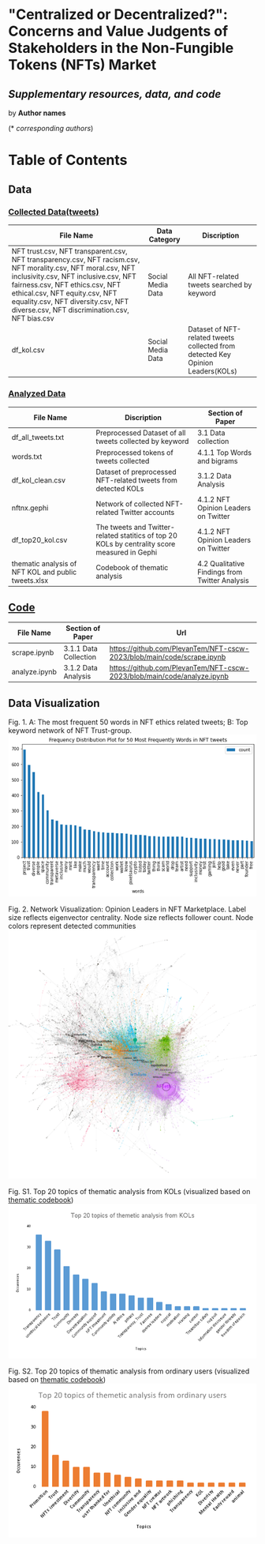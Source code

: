 # "Centralized or Decentralized?": Concerns and Value Judgents of Stakeholders in the Non-Fungible Tokens (NFTs) Market

## *Supplementary resources, data, and code*
by **Author names**

(* *corresponding authors*)

# Table of Contents
## Data
### [Collected Data(tweets)](https://github.com/PlevanTem/NFT-cscw-2023/tree/main/data)
| **File Name** | **Data Category** | **Discription** |
|--|--|--|
|NFT trust.csv, NFT transparent.csv, NFT transparency.csv, NFT racism.csv, NFT morality.csv, NFT moral.csv, NFT inclusivity.csv, NFT inclusive.csv, NFT fairness.csv, NFT ethics.csv, NFT ethical.csv, NFT equity.csv, NFT equality.csv, NFT diversity.csv, NFT diverse.csv, NFT discrimination.csv, NFT bias.csv|Social Media Data|All NFT-related tweets searched by keyword|
|df_kol.csv|Social Media Data|Dataset of NFT-related tweets collected from detected Key Opinion Leaders(KOLs)|

### [Analyzed Data](https://github.com/PlevanTem/NFT-cscw-2023/tree/main/tweets)
| **File Name** | **Discription** | **Section of Paper** |
|--|--|--|
|df_all_tweets.txt|Preprocessed Dataset of all tweets collected by keyword|3.1 Data collection|
|words.txt|Preprocessed tokens of tweets collected|4.1.1 Top Words and bigrams|
|df_kol_clean.csv|Dataset of preprocessed NFT-related tweets from detected KOLs|3.1.2 Data Analysis|
|nftnx.gephi|Network of collected NFT-related Twitter accounts|4.1.2 NFT Opinion Leaders on Twitter|
|df_top20_kol.csv|The tweets and Twitter-related statitics of top 20 KOLs by centrality score measured in Gephi|4.1.2 NFT Opinion Leaders on Twitter|
|thematic analysis of NFT KOL and  public tweets.xlsx|Codebook of thematic analysis|4.2 Qualitative Findings from Twitter Analysis|

## [Code](https://github.com/PlevanTem/NFT-cscw-2023/tree/main/code)
| **File Name** | **Section of Paper** | **Url** |
|--|--|--|
|scrape.ipynb|3.1.1 Data Collection |https://github.com/PlevanTem/NFT-cscw-2023/blob/main/code/scrape.ipynb|
|analyze.ipynb|3.1.2 Data Analysis |https://github.com/PlevanTem/NFT-cscw-2023/blob/main/code/analyze.ipynb|

## Data Visualization
Fig. 1. A: The most frequent 50 words in NFT ethics related tweets; B: Top keyword network of NFT Trust-group.
![The most frequent 50 words in NFT ethics related tweets; B: Top keyword network of NFT Trust-group.](https://github.com/PlevanTem/NFT-cscw-2023/blob/main/graphs%20%26%20figures/frequencyofWords.png)

Fig. 2. Network Visualization: Opinion Leaders in NFT Marketplace. Label size reflects eigenvector centrality. Node size reflects
follower count. Node colors represent detected communities
![Network Visualization: Opinion Leaders in NFT Marketplace.](https://github.com/PlevanTem/NFT-cscw-2023/blob/main/graphs%20%26%20figures/NFTnetwork_generatedByGephi_ForceAtlas_labelbyPhotoShop.png)

Fig. S1. Top 20 topics of thematic analysis from KOLs (visualized based on [thematic codebook](https://github.com/PlevanTem/NFT-cscw-2023/blob/main/randomized/thematic%20analysis%20of%20NFT%20KOL%20and%20%20public%20tweets.xlsx))
![Top 20 topics of thematic analysis from KOLs.](https://github.com/PlevanTem/NFT-cscw-2023/blob/main/graphs%20%26%20figures/Top%2020%20topics%20of%20themetic%20analysis%20from%20KOLs.png)

Fig. S2. Top 20 topics of thematic analysis from ordinary users (visualized based on [thematic codebook](https://github.com/PlevanTem/NFT-cscw-2023/blob/main/randomized/thematic%20analysis%20of%20NFT%20KOL%20and%20%20public%20tweets.xlsx))
![Top 20 topics of thematic analysis from ordinary users.](https://github.com/PlevanTem/NFT-cscw-2023/blob/main/graphs%20%26%20figures/Top%2020%20topics%20of%20themetic%20analysis%20from%20ordinary%20users.png)
